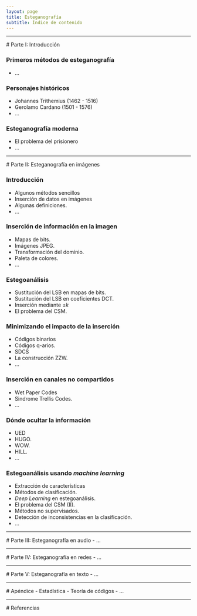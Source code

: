 ```yaml
---
layout: page
title: Esteganografía
subtitle: Índice de contenido
---
```




<hr/>
# Parte I: Introducción

### Primeros métodos de esteganografía
- ...

### Personajes históricos
- Johannes Trithemius (1462 - 1516)
- Gerolamo Cardano (1501 - 1576)
- ...

### Esteganografía moderna
- El problema del prisionero
- ...


<hr/>
# Parte II: Esteganografía en imágenes

### Introducción
- Algunos métodos sencillos
- Inserción de datos en imágenes
- Algunas definiciones.
- ...

### Inserción de información en la imagen
- Mapas de bits.
- Imágenes JPEG.
- Transformación del dominio.
- Paleta de colores.
- ...

### Estegoanálisis
- Sustitución del LSB en mapas de bits.
- Sustitución del LSB en coeficientes DCT.
- Inserción mediante $\pm k$
- El problema del CSM.

### Minimizando el impacto de la inserción
- Códigos binarios
- Códigos q-arios.
- SDCS
- La construcción ZZW.
- ...

### Inserción en canales no compartidos
- Wet Paper Codes
- Sindrome Trellis Codes.
- ...

### Dónde ocultar la información
- UED
- HUGO.
- WOW. 
- HILL.
- ...


### Estegoanálisis usando *machine learning*
- Extracción de características
- Métodos de clasificación.
- *Deep Learning* en estegoanálisis.
- El problema del CSM (II).
- Métodos no supervisados.
- Detección de inconsistencias en la clasificación.
- ...




<hr/>
# Parte III: Esteganografía en audio
- ...




<hr/>
# Parte IV: Esteganografía en redes
- ...




<hr/>
# Parte V: Esteganografía en texto
- ...



<hr/>
# Apéndice
- Estadística
- Teoría de códigos
- ...


<hr/>
# Referencias





